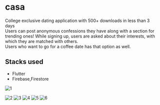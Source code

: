# casa

College exclusive dating application with 500+ downloads in less than 3 days
</br>
Users can post anonymous confessions they have along with a section for trending ones!
While signing up, users are asked about their interests, with which they are matched with others.
<br/>
Users who want to go for a coffee date has that option as well.


## Stacks used

- Flutter
- Firebase,Firestore

![1](https://user-images.githubusercontent.com/75473780/163434290-b9eb120c-6740-4b92-8e88-26e113a23c56.jpg  )

![2](https://user-images.githubusercontent.com/75473780/163434318-ec32ee08-bbbb-4fb5-a125-00d74567c75c.jpg)
![3](https://user-images.githubusercontent.com/75473780/163434330-dd6736d9-9db6-4b1f-bff9-4a11a5effe17.jpg)
![4](https://user-images.githubusercontent.com/75473780/163434342-2b9ed419-5d2e-476b-baf1-a27067a9f03c.jpg)
![5](https://user-images.githubusercontent.com/75473780/163434355-bcb9bb54-ad60-4fba-9c58-56609fb6579d.jpg)
![6](https://user-images.githubusercontent.com/75473780/163434396-0942621e-a6be-4ce2-8b44-154eb479d139.jpg)
